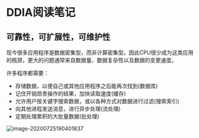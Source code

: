 # DDIA阅读笔记

## 可靠性，可扩展性，可维护性

现今很多应用程序是数据密集型，而非计算密集型。因此CPU很少成为这类应用的瓶颈，更大的问题通常来自数据量、数据复杂性以及数据的变更速度。

许多程序都需要：

- 存储数据，以便自己或其他应用程序之后能再次找到(数据库)
- 记住开销昂贵操作的结果，加快读取速度(缓存)
- 允许用户按关键字搜索数据，或以各种方式对数据进行过滤(搜索索引)
- 向其他进程发送消息，进行异步处理(流处理)
- 定期处理累积的大批量数据(批处理)

![image-20200725190401837](http://q9ov6m3lh.bkt.clouddn.com/img/image-20200725190401837.png)

